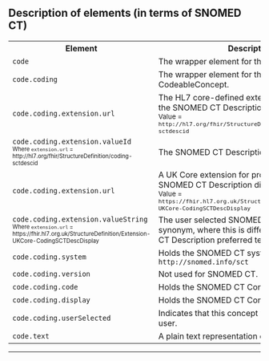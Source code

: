 ## Description of elements (in terms of SNOMED CT)

<table class="assets" title="SNOMED CT details">
<tr>
<th class="width45">Element</th>
<th class="width55">Description</th>
</tr>
<tr>
<td><code>code</code></td>
<td>The wrapper element for the CodeableConcept.</td>
</tr>

<tr>
<td><code>code.coding</code></td>
<td>The wrapper element for the coded part of the CodeableConcept.</td>
</tr>

<tr>
<td><code>code.coding.extension.url</code></td>
<td>The HL7 core-defined extension for providing the SNOMED CT Description Id for the display.<br/><small>Value = <code>http://hl7.org/fhir/StructureDefinition/coding-sctdescid</code></small></td>
</tr>

<tr>
<td><code>code.coding.extension.valueId</code><br/><small><small>Where <code>extension.url</code> = http://hl7.org/fhir/StructureDefinition/coding-sctdescid</small></small></td>
<td>The SNOMED CT Description Id for the display.</td>
</tr>

<tr>
<td><code>code.coding.extension.url</code></td>
<td>A UK Core extension for providing a specific SNOMED CT Description display.<br/><small>Value = <code>https://fhir.hl7.org.uk/StructureDefinition/Extension-UKCore-CodingSCTDescDisplay</code></small></td>
</tr>

<tr>
<td><code>code.coding.extension.valueString</code><br/><small><small>Where <code>extension.url</code> = https://fhir.hl7.org.uk/StructureDefinition/Extension-UKCore-CodingSCTDescDisplay</small></small></td>
<td>The user selected SNOMED CT Description synonym, where this is different to the SNOMED CT Description preferred term.</td>
</tr>

<tr>
<td><code>code.coding.system</code></td>
<td>Holds the SNOMED CT system identifier <code>http://snomed.info/sct</code> </td>
</tr>

<tr>
<td><code>code.coding.version</code></td>
<td>Not used for SNOMED CT. </td>
</tr>

<tr>
<td><code>code.coding.code</code></td>
<td>Holds the SNOMED CT Concept identifier. </td>
</tr>

<tr>
<td><code>code.coding.display</code></td>
<td>Holds the SNOMED CT Concept preferred term.  </td>
</tr>

<tr>
<td><code>code.coding.userSelected</code></td>
<td>Indicates that this concept was chosen by the user.  </td>
</tr>

<tr>
<td><code>code.text</code></td>
<td>A plain text representation of the concept.</td>
</tr>
</table>


---